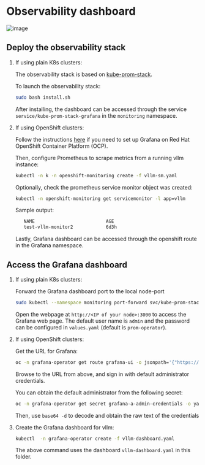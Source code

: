 # Observability dashboard

![image](https://github.com/user-attachments/assets/225feb01-ac0f-4bf9-9da3-7bf955b2aa56)

## Deploy the observability stack

1. If using plain K8s clusters:

   The observability stack is based on [kube-prom-stack](https://github.com/prometheus-community/helm-charts/blob/main/charts/kube-prometheus-stack/README.md).

   To launch the observability stack:

   ```bash
   sudo bash install.sh
   ```

   After installing, the dashboard can be accessed through the service `service/kube-prom-stack-grafana` in the `monitoring` namespace.

2. If using OpenShift clusters:

   Follow the instructions [here](INSTRUCTIONS.md) if you need to set up Grafana on Red Hat OpenShift Container Platform (OCP).

   Then, configure Prometheus to scrape metrics from a running vllm instance:  

   ```bash
   kubectl -n k -n openshift-monitoring create -f vllm-sm.yaml
   ```

   Optionally, check the prometheus service monitor object was created:

   ```bash
   kubectl -n openshift-monitoring get servicemonitor -l app=vllm
   ```

   Sample output:

   ```bash
      NAME                          AGE
      test-vllm-monitor2            6d3h
   ```
   
   Lastly, Grafana dashboard can be accessed through the openshift route in the Grafana namespace. 


## Access the Grafana dashboard

1. If using plain K8s clusters:
   
   Forward the Grafana dashboard port to the local node-port

   ```bash
   sudo kubectl --namespace monitoring port-forward svc/kube-prom-stack-grafana 3000:80 --address 0.0.0.0
   ```

   Open the webpage at `http://<IP of your node>:3000` to access the Grafana web page. The default user name is `admin` and the password can be configured in `values.yaml` (default is `prom-operator`).

2. If using OpenShift clusters:
   
   Get the URL for Grafana:

   ```bash
   oc -n grafana-operator get route grafana-ui -o jsonpath='{"https://"}{.spec.host}{"\n"}'
   ```

   Browse to the URL from above, and sign in with default administrator credentials. 
   
   You can obtain the default administrator from the following secret:

     ```bash
     oc -n grafana-operator get secret grafana-a-admin-credentials -o yaml
     ```

   Then, use `base64 -d` to decode and obtain the raw text of the credentials

3. Create the Grafana dashboard for vllm:

   ```bash
   kubectl  -n grafana-operator create -f vllm-dashboard.yaml
   ```
   The above command uses the dashboard `vllm-dashboard.yaml` in this folder.
